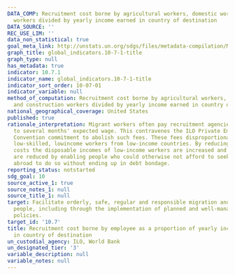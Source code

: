 ```yaml
---
DATA_COMP: Recruitment cost borne by agricultural workers, domestic workers and construction
  workers divided by yearly income earned in country of destination
DATA_SOURCE: ''
REC_USE_LIM: ''
data_non_statistical: true
goal_meta_link: http://unstats.un.org/sdgs/files/metadata-compilation/Metadata-Goal-10.pdf
graph_title: global_indicators.10-7-1-title
graph_type: null
has_metadata: true
indicator: 10.7.1
indicator_name: global_indicators.10-7-1-title
indicator_sort_order: 10-07-01
indicator_variable: null
method_of_computation: Recruitment cost borne by agricultural workers, domestic workers
  and construction workers divided by yearly income earned in country of destination
national_geographical_coverage: United States
published: true
rationale_interpretation: Migrant workers often pay recruitment agencies sums amounting
  to several months' expected wage. This contravenes the ILO Private Employment Agencies
  Convention commitment to abolish such fees. These fees disproportionately affect
  low-skilled, lowincome workers from low-income countries. By reducing recruitment
  costs the disposable incomes of low-income workers are increased and inequalities
  are reduced by enabling people who could otherwise not afford to seek employment
  abroad to do so without ending up in debt bondage.
reporting_status: notstarted
sdg_goal: 10
source_active_1: true
source_notes_1: null
source_title_1: null
target: Facilitate orderly, safe, regular and responsible migration and mobility of
  people, including through the implementation of planned and well-managed migration
  policies.
target_id: '10.7'
title: Recruitment cost borne by employee as a proportion of yearly income earned
  in country of destination
un_custodial_agency: ILO, World Bank
un_designated_tier: '3'
variable_description: null
variable_notes: null
---
```

